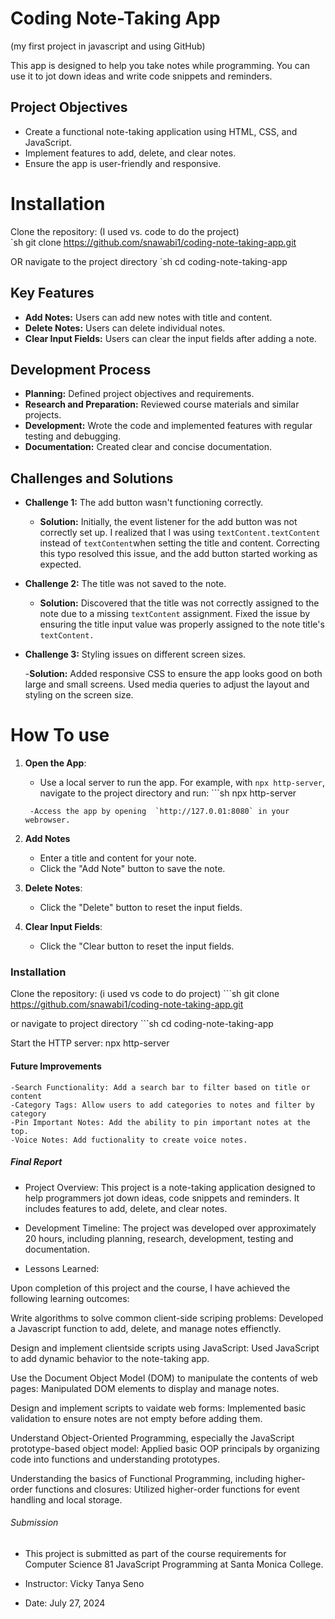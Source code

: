 # Coding Note-Taking App

(my first project in javascript and using GitHub)

This app is designed to help you take notes while programming. 
You can use it to jot down ideas and write code snippets and reminders.

## Project Objectives

- Create a functional note-taking application using HTML, CSS, and JavaScript.
- Implement features to add, delete, and clear notes.
- Ensure the app is user-friendly and responsive.

# Installation
Clone the repository: (I used vs. code to do the project)  
  `sh git clone https://github.com/snawabi1/coding-note-taking-app.git

OR navigate to the project directory 
  `sh cd coding-note-taking-app
## Key Features

- **Add Notes:** Users can add new notes with title and content.
- **Delete Notes:** Users can delete individual notes.
- **Clear Input Fields:** Users can clear the input fields
  after adding a note.

## Development Process

- **Planning:** Defined project objectives and requirements.
- **Research and Preparation:** Reviewed course materials and similar projects.
- **Development:** Wrote the code and implemented features with regular testing and debugging.
- **Documentation:** Created clear and concise documentation.

## Challenges and Solutions

- **Challenge 1:** The add button wasn't functioning correctly.

  - **Solution:** Initially, the event listener for the add button was not correctly set up. I realized that I was using `textContent.textContent` instead of `textContent`when setting the title and content. Correcting this typo resolved this issue, and the add button started working as expected.

- **Challenge 2:** The title was not saved to the note.

  - **Solution:** Discovered that the title was not correctly assigned to the note due to a missing `textContent` assignment. Fixed the issue by ensuring the title input value was properly assigned to the note title's `textContent.`

- **Challenge 3:** Styling issues on different screen sizes.

  -**Solution:** Added responsive CSS to ensure the app looks good on both large and small screens. Used media queries to adjust the layout and styling on the screen size.

# How To use

1. **Open the App**:

   - Use a local server to run the app. For example, with `npx http-server`, navigate to the project directory and run: ```sh
     npx http-server

   ```
    -Access the app by opening  `http://127.0.01:8080` in your webrowser.

   ```

2. **Add Notes**

   - Enter a title and content for your note.
   - Click the "Add Note" button to save the note.

3. **Delete Notes**:

   - Click the "Delete" button to reset the input fields.

4. **Clear Input Fields**:

   - Click the "Clear button to reset the input fields.

### Installation

Clone the repository: (i used vs code to do project) ```sh git clone https://github.com/snawabi1/coding-note-taking-app.git

or navigate to project directory ```sh cd coding-note-taking-app

Start the HTTP server:
npx http-server

#### Future Improvements

    -Search Functionality: Add a search bar to filter based on title or content
    -Category Tags: Allow users to add categories to notes and filter by category
    -Pin Important Notes: Add the ability to pin important notes at the top.
    -Voice Notes: Add fuctionality to create voice notes.

##### Final Report

- Project Overview: This project is a note-taking application designed to help programmers jot down ideas, code snippets and reminders. It includes features to add, delete, and clear notes.

- Development Timeline: The project was developed over approximately 20 hours, including planning, research, development, testing and documentation.

- Lessons Learned:

Upon completion of this project and the course, 
I have achieved the following learning outcomes:

Write algorithms to solve common client-side scriping problems: Developed a Javascript function to add, delete, and manage notes effienctly.

Design and implement clientside scripts using JavaScript: Used JavaScript to add dynamic behavior to the note-taking app.

Use the Document Object Model (DOM) to manipulate the contents of web pages: Manipulated DOM elements to display and manage notes.

Design and implement scripts to vaidate web forms: Implemented basic validation to ensure notes are not empty before adding them.

Understand Object-Oriented Programming, especially the JavaScript prototype-based object model: Applied basic OOP principals by organizing code into functions and understanding prototypes.

Understanding the basics of Functional Programming, including higher-order functions and closures: Utilized higher-order functions for event handling and local storage.

###### Submission

- This project is submitted as part of the course requirements for Computer Science 81 JavaScript Programming at Santa Monica College.

- Instructor: Vicky Tanya Seno

- Date: July 27, 2024

